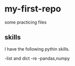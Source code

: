 # my-first-repo
some practicing files

## skills
I have the following pythin skills.

-list and dict
-re
-pandas,numpy
